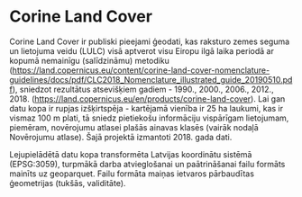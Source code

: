 # Corine Land Cover


Corine Land Cover ir publiski pieejami ģeodati, kas raksturo zemes seguma un 
lietojuma veidu (LULC) visā aptverot visu Eiropu ilgā laika periodā ar kopumā 
nemainīgu (salīdzināmu) metodiku 
(https://land.copernicus.eu/content/corine-land-cover-nomenclature-guidelines/docs/pdf/CLC2018_Nomenclature_illustrated_guide_20190510.pdf), 
sniedzot rezultātus atsevišķiem gadiem - 1990., 2000., 2006., 2012., 2018. (https://land.copernicus.eu/en/products/corine-land-cover). 
Lai gan datu kopa ir rupjas izšķirtspēja - kartējamā vienība ir 25 ha laukumi, kas 
ir vismaz 100 m plati, tā sniedz pietiekošu informāciju vispārīgam lietojumam, 
piemēram, novērojumu atlasei plašās ainavas klasēs (vairāk nodaļā Novērojumu atlase). 
Šajā projektā izmantoti 2018. gada dati.

Lejupielādētā datu kopa transformēta Latvijas koordinātu sistēmā (EPSG:3059), 
turpmākā darba atvieglošanai un paātrināšanai failu formāts mainīts uz geoparquet. 
Failu formāta maiņas ietvaros pārbaudītas ģeometrijas (tukšās, validitāte).